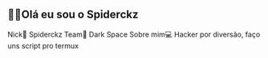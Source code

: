 ## 👨‍💻Olá eu sou o Spiderckz

Nick💎 Spiderckz
Team📍 Dark Space
Sobre mim💻 Hacker por diversão, faço uns script pro termux
